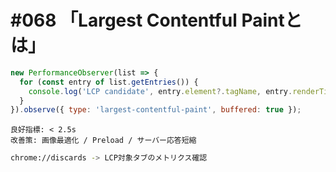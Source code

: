# #068 「Largest Contentful Paintとは」

```javascript
new PerformanceObserver(list => {
  for (const entry of list.getEntries()) {
    console.log('LCP candidate', entry.element?.tagName, entry.renderTime);
  }
}).observe({ type: 'largest-contentful-paint', buffered: true });
```

```text
良好指標: < 2.5s
改善策: 画像最適化 / Preload / サーバー応答短縮
```

```bash
chrome://discards -> LCP対象タブのメトリクス確認
```
